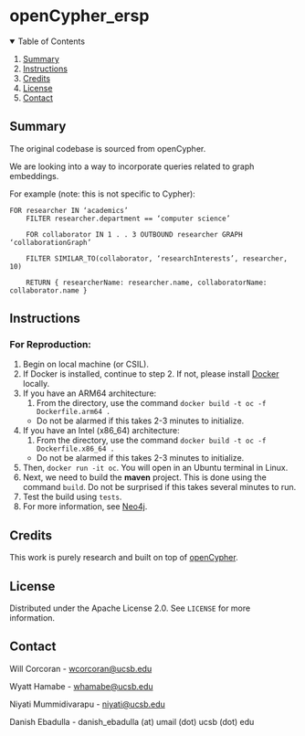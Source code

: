 # openCypher_ersp

<!-- TABLE OF CONTENTS -->
<details open="open">
  <summary>Table of Contents</summary>
  <ol>
    <li>
      <a href="#summary">Summary</a>
    </li>
    <li><a href="#instructions">Instructions</a></li>
    <li><a href="#credits">Credits</a></li>
    <li><a href="#license">License</a></li>
    <li><a href="#contact">Contact</a></li>
  </ol>
</details>

<!-- ABOUT THE PROJECT -->

## Summary

The original codebase is sourced from openCypher.

We are looking into a way to incorporate queries related to graph embeddings. 

For example (note: this is not specific to Cypher):
```
FOR researcher IN ‘academics’
	FILTER researcher.department == ‘computer science’

	FOR collaborator IN 1 . . 3 OUTBOUND researcher GRAPH ‘collaborationGraph’

	FILTER SIMILAR_TO(collaborator, ‘researchInterests’, researcher, 10)

	RETURN { researcherName: researcher.name, collaboratorName: collaborator.name }
```
<!-- Instructions -->
## Instructions
### For Reproduction:
1. Begin on local machine (or CSIL). 
2. If Docker is installed, continue to step 2. If not, please install [Docker](https://www.docker.com/) locally.
3. If you have an ARM64 architecture:
   1. From the directory, use the command ```docker build -t oc -f Dockerfile.arm64 .```
   - Do not be alarmed if this takes 2-3 minutes to initialize.
4. If you have an Intel (x86_64) architecture:
   1. From the directory, use the command ```docker build -t oc -f Dockerfile.x86_64 .```
   - Do not be alarmed if this takes 2-3 minutes to initialize.
5. Then, ```docker run -it oc```. You will open in an Ubuntu terminal in Linux.
6. Next, we need to build the **maven** project. This is done using the command ```build```. Do not be surprised if this takes several minutes to run.
7. Test the build using ```tests```.
8. For more information, see [Neo4j](https://neo4j.com/developer/contributing-code/).


<!-- Credits -->
## Credits
This work is purely research and built on top of [openCypher](https://github.com/opencypher/openCypher).

<!-- LICENSE -->
## License

Distributed under the Apache License 2.0. See `LICENSE` for more information.

<!-- CONTACT -->
## Contact

Will Corcoran - wcorcoran@ucsb.edu

Wyatt Hamabe - whamabe@ucsb.edu

Niyati Mummidivarapu - niyati@ucsb.edu

Danish Ebadulla - danish_ebadulla (at) umail (dot) ucsb (dot) edu
